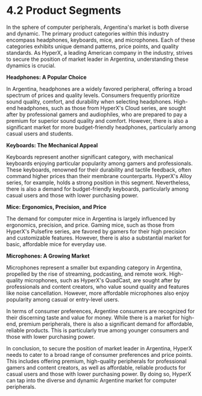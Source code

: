 # 4.2 Product Segments

In the sphere of computer peripherals, Argentina's market is both diverse and dynamic. The primary product categories within this industry encompass headphones, keyboards, mice, and microphones. Each of these categories exhibits unique demand patterns, price points, and quality standards. As HyperX, a leading American company in the industry, strives to secure the position of market leader in Argentina, understanding these dynamics is crucial.

**Headphones: A Popular Choice**

In Argentina, headphones are a widely favored peripheral, offering a broad spectrum of prices and quality levels. Consumers frequently prioritize sound quality, comfort, and durability when selecting headphones. High-end headphones, such as those from HyperX's Cloud series, are sought after by professional gamers and audiophiles, who are prepared to pay a premium for superior sound quality and comfort. However, there is also a significant market for more budget-friendly headphones, particularly among casual users and students.

**Keyboards: The Mechanical Appeal**

Keyboards represent another significant category, with mechanical keyboards enjoying particular popularity among gamers and professionals. These keyboards, renowned for their durability and tactile feedback, often command higher prices than their membrane counterparts. HyperX's Alloy series, for example, holds a strong position in this segment. Nevertheless, there is also a demand for budget-friendly keyboards, particularly among casual users and those with lower purchasing power.

**Mice: Ergonomics, Precision, and Price**

The demand for computer mice in Argentina is largely influenced by ergonomics, precision, and price. Gaming mice, such as those from HyperX's Pulsefire series, are favored by gamers for their high precision and customizable features. However, there is also a substantial market for basic, affordable mice for everyday use.

**Microphones: A Growing Market**

Microphones represent a smaller but expanding category in Argentina, propelled by the rise of streaming, podcasting, and remote work. High-quality microphones, such as HyperX's QuadCast, are sought after by professionals and content creators, who value sound quality and features like noise cancellation. However, more affordable microphones also enjoy popularity among casual or entry-level users.

In terms of consumer preferences, Argentine consumers are recognized for their discerning taste and value for money. While there is a market for high-end, premium peripherals, there is also a significant demand for affordable, reliable products. This is particularly true among younger consumers and those with lower purchasing power.

In conclusion, to secure the position of market leader in Argentina, HyperX needs to cater to a broad range of consumer preferences and price points. This includes offering premium, high-quality peripherals for professional gamers and content creators, as well as affordable, reliable products for casual users and those with lower purchasing power. By doing so, HyperX can tap into the diverse and dynamic Argentine market for computer peripherals.